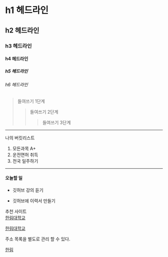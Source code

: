 # h1 헤드라인
## h2 헤드라인
### h3 헤드라인
#### h4 헤드라인
##### h5 헤드라인
###### h6 헤드라인

>들여쓰기 1단계
>>들여쓰기 2단계
>>>들여쓰기 3단계
-----------------------------
나의 버킷리스트
1. 모든과목 A+
2. 운전면허 취득
3. 전국 일주하기
******************************
#### 오늘할 일
* 깃허브 강의 듣기
+ 깃허브에 이력서 만들기

추천 사이트  
[한림대학교](http://www.hallym.ac.kr/)

<a href = http://www.hallym.ac.kr/>한림대학교</a>

주소 목록을 별도로 관리 할 수 있다.

[hallym]:http://www.hallym.ac.kr/

[한림][hallym]
